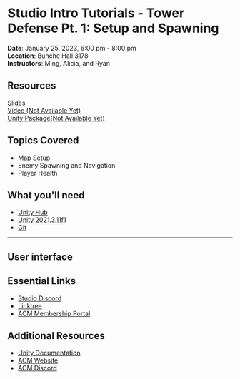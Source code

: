 # Studio Intro Tutorials - Tower Defense Pt. 1: Setup and Spawning
 
**Date**: January 25, 2023, 6:00 pm - 8:00 pm<br>
**Location**: Bunche Hall 3178 <br>
**Instructors**: Ming, Alicia, and Ryan
 
## Resources
[Slides](https://docs.google.com/presentation/d/1x0B7ZPyWlOQB9NOZ_BBeT9HpsY08JPX5L00Rgfpfais/edit?usp=sharing)<br>
[Video (Not Available Yet)]()<br>
[Unity Package(Not Available Yet)]()
 
## Topics Covered
* Map Setup
* Enemy Spawning and Navigation
* Player Health
 
## What you'll need
* [Unity Hub](https://unity.com/download)
* [Unity 2021.3.11f1](https://unity3d.com/unity/qa/lts-releases)
* [Git](https://git-scm.com/downloads)
---
## User interface


 ## Essential Links
- [Studio Discord](https://discord.com/invite/bBk2Mcw)
- [Linktree](https://linktr.ee/acmstudio)
- [ACM Membership Portal](https://members.uclaacm.com/)
## Additional Resources
- [Unity Documentation](https://docs.unity3d.com/Manual/index.html)
- [ACM Website](https://www.uclaacm.com/)
- [ACM Discord](https://discord.com/invite/eWmzKsY)

